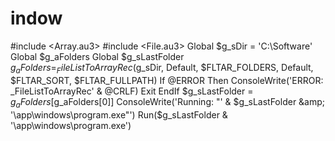 # indow
#include &lt;Array.au3> #include &lt;File.au3>  Global $g_sDir = 'C:\Software' Global $g_aFolders Global $g_sLastFolder  $g_aFolders = _FileListToArrayRec($g_sDir, Default, $FLTAR_FOLDERS, Default, $FLTAR_SORT, $FLTAR_FULLPATH) If @ERROR Then     ConsoleWrite('ERROR: _FileListToArrayRec' &amp; @CRLF)     Exit EndIf  $g_sLastFolder = $g_aFolders[$g_aFolders[0]]  ConsoleWrite('Running: "' &amp; $g_sLastFolder &amp; '\app\windows\program.exe"')  Run($g_sLastFolder &amp; '\app\windows\program.exe')
